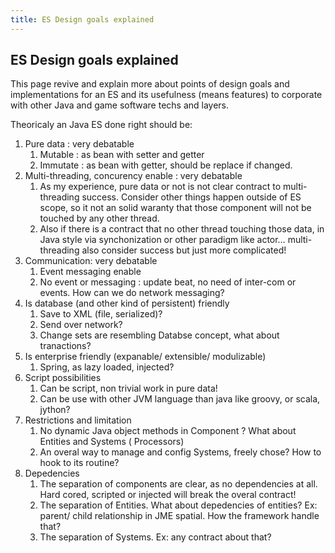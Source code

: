 ```yaml
---
title: ES Design goals explained
---
```

<h2 class="sectionedit1" id="es_design_goals_explained">ES Design goals explained</h2>
<div class="level2">

<p>
This page revive and explain more about points of design goals and implementations for an ES and its usefulness (means features) to corporate with other Java and game software techs and layers.
</p>

<p>
Theoricaly an Java ES done right should be:
</p>
<ol>
<li class="level1"><div class="li"> Pure data : very debatable</div>
<ol>
<li class="level2"><div class="li"> Mutable : as bean with setter and getter</div>
</li>
<li class="level2"><div class="li"> Immutate : as bean with getter, should be replace if changed.</div>
</li>
</ol>
</li>
<li class="level1"><div class="li"> Multi-threading, concurency enable : very debatable</div>
<ol>
<li class="level2"><div class="li"> As my experience, pure data or not is not clear contract to multi-threading success. Consider other things happen outside of ES scope, so it not an solid waranty that those component will not be touched by any other thread.</div>
</li>
<li class="level2"><div class="li"> Also if there is a contract that no other thread touching those data, in Java style via synchonization or other paradigm like actor… multi-threading also consider success but just more complicated!</div>
</li>
</ol>
</li>
<li class="level1"><div class="li"> Communication: very debatable</div>
<ol>
<li class="level2"><div class="li"> Event messaging enable</div>
</li>
<li class="level2"><div class="li"> No event or messaging : update beat, no need of inter-com or events. How can we do network messaging?</div>
</li>
</ol>
</li>
<li class="level1"><div class="li"> Is database (and other kind of persistent) friendly</div>
<ol>
<li class="level2"><div class="li"> Save to XML (file, serialized)?</div>
</li>
<li class="level2"><div class="li"> Send over network?</div>
</li>
<li class="level2"><div class="li"> Change sets are resembling Databse concept, what about tranactions?</div>
</li>
</ol>
</li>
<li class="level1"><div class="li"> Is enterprise friendly (expanable/ extensible/ modulizable)</div>
<ol>
<li class="level2"><div class="li"> Spring, as lazy loaded, injected?</div>
</li>
</ol>
</li>
<li class="level1"><div class="li"> Script possibilities</div>
<ol>
<li class="level2"><div class="li"> Can be script, non trivial work in pure data!</div>
</li>
<li class="level2"><div class="li"> Can be use with other JVM language than java like groovy, or scala, jython?</div>
</li>
</ol>
</li>
<li class="level1"><div class="li"> Restrictions and limitation</div>
<ol>
<li class="level2"><div class="li"> No dynamic Java object methods in Component ? What about Entities and Systems ( Processors)</div>
</li>
<li class="level2"><div class="li"> An overal way to manage and config Systems, freely chose? How to hook to its routine?</div>
</li>
</ol>
</li>
<li class="level1"><div class="li"> Depedencies</div>
<ol>
<li class="level2"><div class="li"> The separation of components are clear, as no dependencies at all. Hard cored, scripted or injected will break the overal contract!</div>
</li>
<li class="level2"><div class="li"> The separation of Entities. What about depedencies of entities? Ex: parent/ child relationship in JME spatial. How the framework handle that?</div>
</li>
<li class="level2"><div class="li"> The separation of Systems. Ex: any contract about that?</div>
</li>
</ol>
</li>
</ol>

</div>
<div class="level3">

</div>
